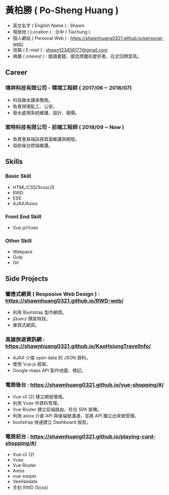 # 黃柏勝 ( Po-Sheng Huang )
* 英文名字 ( English Name ) : Shawn
* 現居地 ( Location ) : 台中 ( Taichung )
* 個人網站 ( Personal Web ) : https://shawnhuang0321.github.io/personal-web/
* 信箱 ( E-mail ) : shawn123456177@gmail.com
* 興趣 ( interest ) : 閱讀書籍、撲克牌魔術愛好者、花式切牌菜鳥。

## Career

### 瑋祥科技有限公司 - 環境工程師 ( 2017/06 ~ 2018/07)

* 科技廠水課承攬商。
* 負責現場監工、公安。
* 廢水處理系統維護、設計、報價。

### 索特科技有限公司 - 前端工程師 ( 2018/09 ~ Now )

* 負責會員端註冊頁面維護與開發。
* 協助後台控端維護。

## Skills

### Basic Skill

* HTML/CSS/Scss/JS
* RWD
* ES6
* AJAX/Axios

### Front End Skill

* Vue.js/Vuex

### Other Skill

* Webpack
* Gulp
* Git

## Side Projects

### 響應式網頁 ( Resposive Web Design ) : https://shawnhuang0321.github.io/RWD-web/

* 利用 Bootstrap 製作網頁。
* jQuery 撰寫特效。
* 單頁式網頁。
  
### 高雄旅遊資訊網 : https://shawnhuang0321.github.io/KaoHsiungTravelInfo/

* AJAX 介接 open data 的 JSON 資料。
* 使用 Vue.js 框架。
* Google maps API 製作地圖、標記。

### 電商後台 : https://shawnhuang0321.github.io/vue-shopping/#/

* Vue cli (2) 建立開發環境。
* 利用 Vuex 作資料管理。
* Vue Router 建立前端路由，符合 SPA 架構。
* 利用 axios 介接 API 與後端做溝通，並將 API 獨立出來做管理。
* bootstrap 快速建立 Dashboard 版型。

### 電商前台 : https://shawnhuang0321.github.io/playing-card-shopping/#/

* Vue cli (2)
* Vuex
* Vue Router
* Axios
* vue-swiper
* VeeValidate
* 手刻 RWD (Scss)
